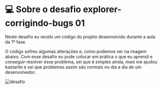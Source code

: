 # 💻 Sobre o desafio explorer-corrigindo-bugs 01

Neste desafio eu recebi um código do projeto desenvolvido durante a aula da 1º fase.

O código sofreu algumas alterações e, como podemos ver na imagem abaixo. Com esse desafio eu pude colocar em prática o que eu aprendi e conseguir resolver esse problema, sei que é simples ainda, mais me ajudou bastante e sei que problemas assim são normais no dia a dia de um desenvolvedor.

![desafio](https://efficient-sloth-d85.notion.site/image/https%3A%2F%2Fs3-us-west-2.amazonaws.com%2Fsecure.notion-static.com%2Fa29a32b1-069e-4e79-af05-d69f772bccb5%2FUntitled.png?id=8f89f434-cf5e-47a9-8612-c55e35452cfd&table=block&spaceId=08f749ff-d06d-49a8-a488-9846e081b224&width=2000&userId=&cache=v2)

